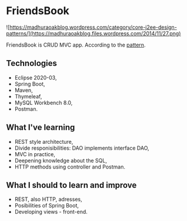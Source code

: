 # FriendsBook


![https://madhuraoakblog.wordpress.com/category/core-j2ee-design-patterns/](https://madhuraoakblog.files.wordpress.com/2014/11/27.png)

FriendsBook is CRUD MVC app.
According to the [pattern](https://madhuraoakblog.wordpress.com/category/core-j2ee-design-patterns/).

## Technologies
  * Eclipse 2020-03,
  * Spring Boot,
  * Maven,
  * Thymeleaf,
  * MySQL Workbench 8.0,
  * Postman.

## What I've learning
  * REST style architecture,
  * Divide responisibilities: DAO implements interface DAO,
  * MVC in practice,
  * Deepening knowledge about the SQL,
  * HTTP methods using controller and Postman.

## What I should to learn and improve
  * REST, also HTTP, adresses,
  * Posibilities of Spring Boot,
  * Developing views - front-end.
